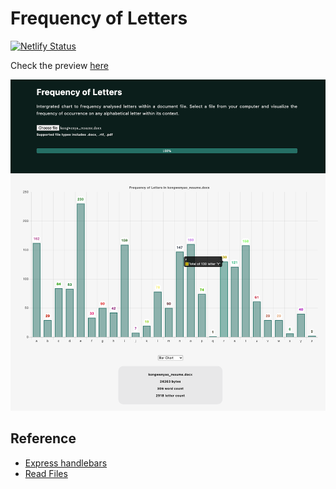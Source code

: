 # Frequency of Letters

[![Netlify Status](https://api.netlify.com/api/v1/badges/0e27a68a-a5cb-4adc-85a6-01bcdef280b5/deploy-status)](https://app.netlify.com/sites/frequency-visualisation/deploys)

Check the preview [here](https://frequency-visualisation.netlify.com)

![Sample](./screenshot/screenshot.png)

## Reference

- [Express handlebars](https://github.com/foundersandcoders/express-handlebars-workshop)
- [Read Files](https://web.dev/read-files/)
